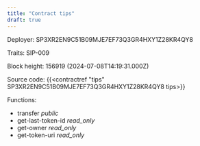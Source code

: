 ```yaml
---
title: "Contract tips"
draft: true
---
```

Deployer: SP3XR2EN9C51B09MJE7EF73Q3GR4HXY1Z28KR4QY8

Traits:
SIP-009 



Block height: 156919 (2024-07-08T14:19:31.000Z)

Source code: {{<contractref "tips" SP3XR2EN9C51B09MJE7EF73Q3GR4HXY1Z28KR4QY8 tips>}}

Functions:

* transfer _public_
* get-last-token-id _read_only_
* get-owner _read_only_
* get-token-uri _read_only_
